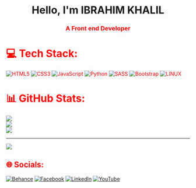 <h1 align="center">Hello, I'm IBRAHIM KHALIL</h1>
<h3 align="center"> <font color="red">A Front end Developer</h3>


# 💻 Tech Stack:
![HTML5](https://img.shields.io/badge/html5-%23E34F26.svg?style=for-the-badge&logo=html5&logoColor=white) ![CSS3](https://img.shields.io/badge/css3-%231572B6.svg?style=for-the-badge&logo=css3&logoColor=white) ![JavaScript](https://img.shields.io/badge/javascript-%23323330.svg?style=for-the-badge&logo=javascript&logoColor=%23F7DF1E) ![Python](https://img.shields.io/badge/python-3670A0?style=for-the-badge&logo=python&logoColor=ffdd54) ![SASS](https://img.shields.io/badge/SASS-hotpink.svg?style=for-the-badge&logo=SASS&logoColor=white) ![Bootstrap](https://img.shields.io/badge/bootstrap-%23563D7C.svg?style=for-the-badge&logo=bootstrap&logoColor=white) ![LINUX](https://img.shields.io/badge/Linux-FCC624?style=for-the-badge&logo=linux&logoColor=black)

# 📊 GitHub Stats:
![](https://github-readme-stats.vercel.app/api?username=ibrahimk4111&theme=merko&hide_border=true&include_all_commits=true&count_private=true)<br/>
![](https://github-readme-streak-stats.herokuapp.com/?user=ibrahimk4111&theme=merko&hide_border=true)<br/>
![](https://github-readme-stats.vercel.app/api/top-langs/?username=ibrahimk4111&theme=merko&hide_border=true&include_all_commits=true&count_private=true&layout=compact)

---
[![](https://visitcount.itsvg.in/api?id=ibrahimk4111&label=Profile%20Views&color=2&icon=5&pretty=true)](https://visitcount.itsvg.in)

<!-- Proudly created with GPRM ( https://gprm.itsvg.in ) -->

## 🌐 Socials:
[![Behance](https://img.shields.io/badge/Behance-1769ff?logo=behance&logoColor=white)](https://behance.net/Behance) 
[![Facebook](https://img.shields.io/badge/Facebook-%231877F2.svg?logo=Facebook&logoColor=white)](https://facebook.com/fixtube.hub/)
[![LinkedIn](https://img.shields.io/badge/LinkedIn-%230077B5.svg?logo=linkedin&logoColor=white)](https://linkedin.com/in/LinkedIn) 
[![YouTube](https://img.shields.io/badge/YouTube-%23FF0000.svg?logo=YouTube&logoColor=white)](https://youtube.com/@Youtube) 
